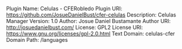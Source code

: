 Plugin Name:  Celulas - CFERobledo
Plugin URI:   https://github.com/JosueDanielBust/cfer-celulas
Description:  Celulas Manager
Version:      1.0
Author:       Josue Daniel Bustamante
Author URI:   http://josuedanielbust.com/
License:      GPL2
License URI:  https://www.gnu.org/licenses/gpl-2.0.html
Text Domain:  celulas-cfer
Domain Path:  /languages